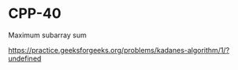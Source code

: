 # CPP-40
Maximum subarray sum




https://practice.geeksforgeeks.org/problems/kadanes-algorithm/1/?undefined
